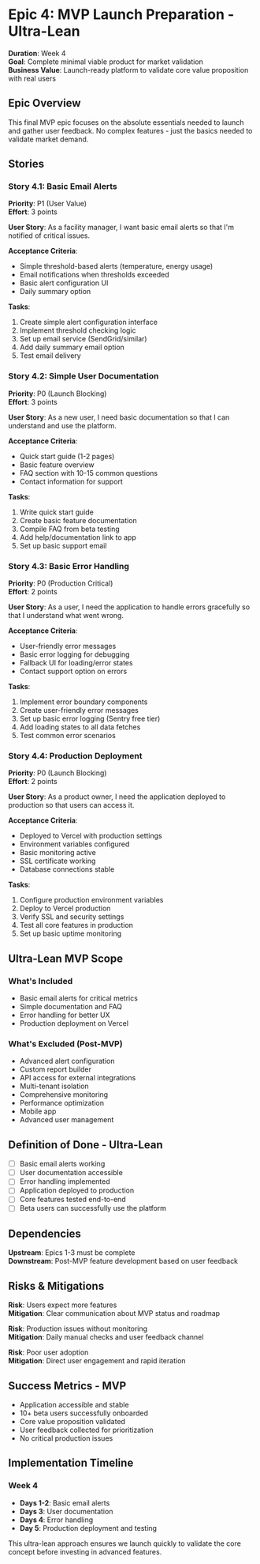 # Epic 4: MVP Launch Preparation - Ultra-Lean

**Duration**: Week 4  
**Goal**: Complete minimal viable product for market validation  
**Business Value**: Launch-ready platform to validate core value proposition with real users  

## Epic Overview

This final MVP epic focuses on the absolute essentials needed to launch and gather user feedback. No complex features - just the basics needed to validate market demand.

## Stories

### Story 4.1: Basic Email Alerts
**Priority**: P1 (User Value)  
**Effort**: 3 points  

**User Story**: As a facility manager, I want basic email alerts so that I'm notified of critical issues.

**Acceptance Criteria**:
- Simple threshold-based alerts (temperature, energy usage)
- Email notifications when thresholds exceeded
- Basic alert configuration UI
- Daily summary option

**Tasks**:
1. Create simple alert configuration interface
2. Implement threshold checking logic
3. Set up email service (SendGrid/similar)
4. Add daily summary email option
5. Test email delivery

### Story 4.2: Simple User Documentation
**Priority**: P0 (Launch Blocking)  
**Effort**: 3 points  

**User Story**: As a new user, I need basic documentation so that I can understand and use the platform.

**Acceptance Criteria**:
- Quick start guide (1-2 pages)
- Basic feature overview
- FAQ section with 10-15 common questions
- Contact information for support

**Tasks**:
1. Write quick start guide
2. Create basic feature documentation
3. Compile FAQ from beta testing
4. Add help/documentation link to app
5. Set up basic support email

### Story 4.3: Basic Error Handling
**Priority**: P0 (Production Critical)  
**Effort**: 2 points  

**User Story**: As a user, I need the application to handle errors gracefully so that I understand what went wrong.

**Acceptance Criteria**:
- User-friendly error messages
- Basic error logging for debugging
- Fallback UI for loading/error states
- Contact support option on errors

**Tasks**:
1. Implement error boundary components
2. Create user-friendly error messages
3. Set up basic error logging (Sentry free tier)
4. Add loading states to all data fetches
5. Test common error scenarios

### Story 4.4: Production Deployment
**Priority**: P0 (Launch Blocking)  
**Effort**: 2 points  

**User Story**: As a product owner, I need the application deployed to production so that users can access it.

**Acceptance Criteria**:
- Deployed to Vercel with production settings
- Environment variables configured
- Basic monitoring active
- SSL certificate working
- Database connections stable

**Tasks**:
1. Configure production environment variables
2. Deploy to Vercel production
3. Verify SSL and security settings
4. Test all core features in production
5. Set up basic uptime monitoring

## Ultra-Lean MVP Scope

### What's Included
- Basic email alerts for critical metrics
- Simple documentation and FAQ
- Error handling for better UX
- Production deployment on Vercel

### What's Excluded (Post-MVP)
- Advanced alert configuration
- Custom report builder
- API access for external integrations
- Multi-tenant isolation
- Comprehensive monitoring
- Performance optimization
- Mobile app
- Advanced user management

## Definition of Done - Ultra-Lean

- [ ] Basic email alerts working
- [ ] User documentation accessible
- [ ] Error handling implemented
- [ ] Application deployed to production
- [ ] Core features tested end-to-end
- [ ] Beta users can successfully use the platform

## Dependencies

**Upstream**: Epics 1-3 must be complete  
**Downstream**: Post-MVP feature development based on user feedback  

## Risks & Mitigations

**Risk**: Users expect more features  
**Mitigation**: Clear communication about MVP status and roadmap

**Risk**: Production issues without monitoring  
**Mitigation**: Daily manual checks and user feedback channel

**Risk**: Poor user adoption  
**Mitigation**: Direct user engagement and rapid iteration

## Success Metrics - MVP

- Application accessible and stable
- 10+ beta users successfully onboarded
- Core value proposition validated
- User feedback collected for prioritization
- No critical production issues

## Implementation Timeline

### Week 4
- **Days 1-2**: Basic email alerts
- **Days 3**: User documentation
- **Days 4**: Error handling
- **Day 5**: Production deployment and testing

This ultra-lean approach ensures we launch quickly to validate the core concept before investing in advanced features.
